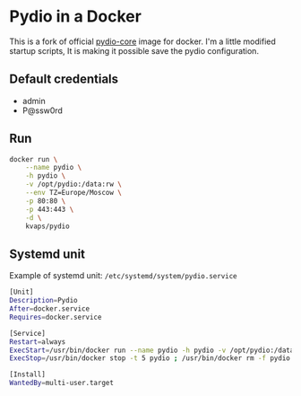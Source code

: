 Pydio in a Docker
=================

This is a fork of official [pydio-core](https://hub.docker.com/r/pydio/pydio-core/) image for docker.
I'm a little modified startup scripts, It is making it possible save the pydio configuration.

Default credentials
-------------------
  - admin
  - P@ssw0rd

Run
---

```bash
docker run \
    --name pydio \
    -h pydio \
    -v /opt/pydio:/data:rw \
    --env TZ=Europe/Moscow \
    -p 80:80 \
    -p 443:443 \
    -d \
    kvaps/pydio
```

Systemd unit
------------

Example of systemd unit: `/etc/systemd/system/pydio.service`

```bash
[Unit]
Description=Pydio
After=docker.service
Requires=docker.service

[Service]
Restart=always
ExecStart=/usr/bin/docker run --name pydio -h pydio -v /opt/pydio:/data --env TZ=Europe/Moscow -p 80:80 -p 443:443 kvaps/pydio
ExecStop=/usr/bin/docker stop -t 5 pydio ; /usr/bin/docker rm -f pydio

[Install]
WantedBy=multi-user.target
```
